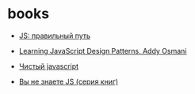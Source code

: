 # books

* [JS: правильный путь](http://jstherightway.org/ru-ru/)

* [Learning JavaScript Design Patterns, Addy Osmani](https://addyosmani.com/resources/essentialjsdesignpatterns/book/)

* [Чистый javascript](https://habrahabr.ru/post/319472/)

* [Вы не знаете JS (серия книг)](https://github.com/azat-io/you-dont-know-js-ru)
